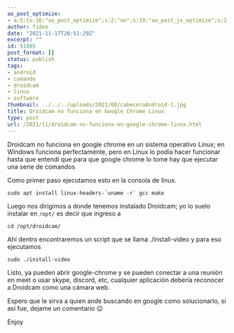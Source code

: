 ```yaml
---
ao_post_optimize:
- a:5:{s:16:"ao_post_optimize";s:2:"on";s:19:"ao_post_js_optimize";s:2:"on";s:20:"ao_post_css_optimize";s:2:"on";s:12:"ao_post_ccss";s:2:"on";s:16:"ao_post_lazyload";s:2:"on";}
author: fideo
date: "2021-11-17T20:51:29Z"
excerpt: ""
id: 51885
post_format: []
status: publish
tags:
- android
- comando
- droidcam
- linux
- software
thumbnail: ../../../uploads/2021/08/cabeceraAndroid-1.jpg
title: Droidcam no funciona en Google Chrome Linux
type: post
url: /2021/11/droidcam-no-funciona-en-google-chrome-linux.html
---
```


Droidcam no funciona en google chrome en un sistema operativo Linux; en Windows funciona perfectamente, pero en Linux lo podía hacer funcionar hasta que entendí que para que google chrome lo tome hay que ejecutar una serie de comandos

Como primer paso ejecutamos esto en la consola de linux.

```
sudo apt install linux-headers-`uname -r` gcc make
```

  
Luego nos dirigimos a donde tenemos instalado Droidcam; yo lo suelo instalar en `/opt/` es decir que ingreso a

```
cd /opt/droidcam/
```
  
Ahí dentro encontraremos un script que se llama ./install-video y para eso ejecutamos

```
sudo ./install-video
```

  
Listo, ya pueden abrir google-chrome y se pueden conectar a una reunión en meet o usar skype, discord, etc, cualquier aplicación debería reconocer a Droidcam como una cámara web.

Espero que le sirva a quien ande buscando en google como solucionarlo, si así fue, dejame un comentario 😉

Enjoy
